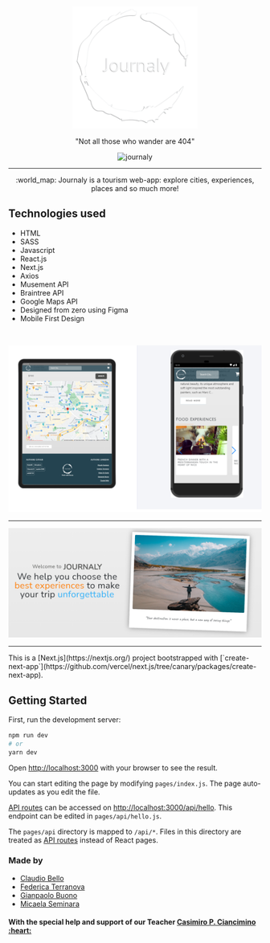 
<p align="center">
<img src="./public/logo-resized.png" alt="journaly" width=250/>
</p>

<p align="center">"Not all those who wander are 404"</p>

<p align="center">
  <img src="./public/Hero-screen.png" alt="journaly"/>
</p>

<hr>


<p align="center"> :world_map: Journaly is a tourism web-app: explore cities, experiences, places and so much more!</p>


<h2>Technologies used</h2>

  <ul>
    <li>HTML</li>
    <li>SASS</li>
    <li>Javascript</li>
    <li>React.js</li>
    <li>Next.js</li>
    <li>Axios</li>
    <li>Musement API</li>
    <li>Braintree API</li>
    <li>Google Maps API</li>
    <li>Designed from zero using Figma</li>
    <li>Mobile First Design</li>
  </ul>

<br>

<p align="center">
  <img src="./public/responsive-example.png" alt="responsive"/>
</p>

<hr>
<p align="center">
  <img src="./public/hero-welcome.png" alt="welcome-page"/>
</p>
<hr>
This is a [Next.js](https://nextjs.org/) project bootstrapped with [`create-next-app`](https://github.com/vercel/next.js/tree/canary/packages/create-next-app).

## Getting Started

First, run the development server:

```bash
npm run dev
# or
yarn dev
```

Open [http://localhost:3000](http://localhost:3000) with your browser to see the result.

You can start editing the page by modifying `pages/index.js`. The page auto-updates as you edit the file.

[API routes](https://nextjs.org/docs/api-routes/introduction) can be accessed on [http://localhost:3000/api/hello](http://localhost:3000/api/hello). This endpoint can be edited in `pages/api/hello.js`.

The `pages/api` directory is mapped to `/api/*`. Files in this directory are treated as [API routes](https://nextjs.org/docs/api-routes/introduction) instead of React pages.


<h3>Made by</h3>
<ul>
  <li>
    <a href="https://github.com/Cb040719">
      Claudio Bello
    </a>
  </li>
  <li>
    <a href="https://github.com/fefusphera">
      Federica Terranova
    </a>
  </li>
  <li>
    <a href="https://github.com/jupidev1586">
     Gianpaolo Buono
    </a>
  </li>
  <li>
    <a href="https://github.com/Miyka96">
      Micaela Seminara
    </a>
  </li>
</ul>

<h4>With the special help and support of our Teacher 
  <a href="https://github.com/casiimir"> 
    Casimiro P. Ciancimino :heart:
  </a>
</h4>